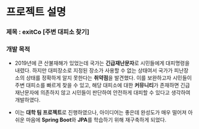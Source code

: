 # 프로젝트 설명
### 제목 : exitCo [주변 대피소 찾기] 

### 개발 목적
* 2019년에 큰 산불재해가 있었는데 국가는 **긴급재난문자**로 시민들에게 대피명령을 내렸다.
하지만 대피장소로 지정된 장소가 사용할 수 없는 상태여서 국가가 피난장소의 상태를 정확하게 알지 못한다는 **취약점**을 발견했다. 이를 보완하고자 시민들이 주변 대피소를 빠르게 찾을 수 있고, 해당 대피소에 대한 **커뮤니티**가 존재하면 긴급재난문자에 의존하지 않고 시민들이 판단하여 안전하게 대피할 수 있다고 생각하여 개발하였다.

* 이는 **대학 팀 프로젝트**로 진행하였으나, 아이디어는 좋은데 완성도가 매우 떨어져 아쉬운 마음에 **Spring Boot**와 **JPA**를 학습하기 위해 재구축하게 되었다. 




